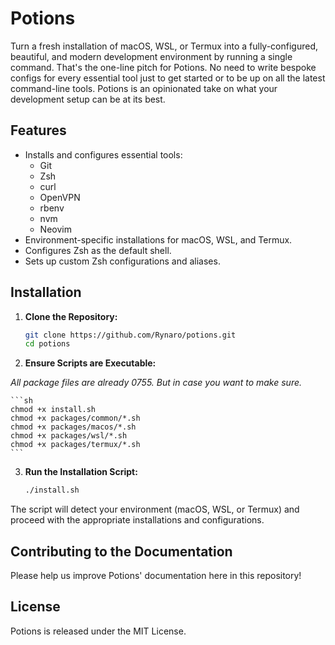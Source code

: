 # Potions

Turn a fresh installation of macOS, WSL, or Termux into a fully-configured, beautiful, and modern development environment by running a single command. That's the one-line pitch for Potions. No need to write bespoke configs for every essential tool just to get started or to be up on all the latest command-line tools. Potions is an opinionated take on what your development setup can be at its best.

## Features

- Installs and configures essential tools:
  - Git
  - Zsh
  - curl
  - OpenVPN
  - rbenv
  - nvm
  - Neovim
- Environment-specific installations for macOS, WSL, and Termux.
- Configures Zsh as the default shell.
- Sets up custom Zsh configurations and aliases.

## Installation

1. **Clone the Repository:**

    ```sh
    git clone https://github.com/Rynaro/potions.git
    cd potions
    ```

2. **Ensure Scripts are Executable:**

_All package files are already 0755. But in case you want to make sure._

    ```sh
    chmod +x install.sh
    chmod +x packages/common/*.sh
    chmod +x packages/macos/*.sh
    chmod +x packages/wsl/*.sh
    chmod +x packages/termux/*.sh
    ```

3. **Run the Installation Script:**

    ```sh
    ./install.sh
    ```

The script will detect your environment (macOS, WSL, or Termux) and proceed with the appropriate installations and configurations.

## Contributing to the Documentation

Please help us improve Potions' documentation here in this repository!

## License

Potions is released under the MIT License.
